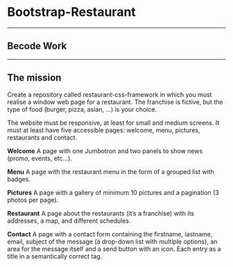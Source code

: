 # Bootstrap-Restaurant

---

## Becode Work

---

## The mission

Create a repository called restaurant-css-framework in which you must realise a window web page for a restaurant. The franchise is fictive, but the type of food (burger, pizza, asian, …​) is your choice.

The website must be responsive, at least for small and medium screens. It must at least have five accessible pages: welcome, menu, pictures, restaurants and contact.

**Welcome**
A page with one Jumbotron and two panels to show news (promo, events, etc…​).

**Menu**
A page with the restaurant menu in the form of a grouped list with badges.

**Pictures**
A page with a gallery of minimum 10 pictures and a pagination (3 photos per page).

**Restaurant**
A page about the restaurants (it’s a franchise) with its addresses, a map, and different schedules.

**Contact**
A page with a contact form containing the firstname, lastname, email, subject of the message (a drop-down list with multiple options), an area for the message itself and a send button with an icon. Each entry as a title in a semantically correct tag.
